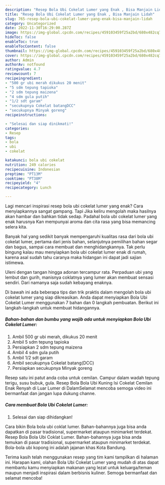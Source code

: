 ```yaml
---
description: "Resep Bola Ubi Cokelat Lumer yang Enak , Bisa Manjain Lidah"
title: "Resep Bola Ubi Cokelat Lumer yang Enak , Bisa Manjain Lidah"
slug: 765-resep-bola-ubi-cokelat-lumer-yang-enak-bisa-manjain-lidah
category: Uncategorized
date: 2022-11-30T16:29:00.287Z
image: https://img-global.cpcdn.com/recipes/459103459f25a2bd/680x482cq70/bola-ubi-cokelat-lumer-foto-resep-utama.jpg
hideToc: false
enableToc: true
enableTocContent: false
thumbnail: https://img-global.cpcdn.com/recipes/459103459f25a2bd/680x482cq70/bola-ubi-cokelat-lumer-foto-resep-utama.jpg
cover: https://img-global.cpcdn.com/recipes/459103459f25a2bd/680x482cq70/bola-ubi-cokelat-lumer-foto-resep-utama.jpg
author: Admin
authorAv: notfound
ratingvalue: 4.7
reviewcount: 7
recipeingredient:
- "500 gr ubi merah dikukus 20 menit"
- "5 sdm tepung tapioka"
- "2 sdm tepung maizena"
- "4 sdm gula putih"
- "1/2 sdt garam"
- "secukupnya Cokelat batangDCC"
- "secukupnya Minyak goreng"
recipeinstructions:

- "Selesai dan siap dinikmati!"
categories:
- Resep
tags:
- bola
- ubi
- cokelat

katakunci: bola ubi cokelat 
nutrition: 249 calories
recipecuisine: Indonesian
preptime: "PT13M"
cooktime: "PT38M"
recipeyield: "4"
recipecategory: Lunch

---
```



Lagi mencari inspirasi resep bola ubi cokelat lumer yang enak? Cara menyiapkannya sangat gampang. Tapi Jika keliru mengolah maka hasilnya akan hambar dan bahkan tidak sedap. Padahal bola ubi cokelat lumer yang enak harusnya Kan mempunyai aroma dan cita rasa yang bisa memancing selera kita.


Banyak hal yang sedikit banyak mempengaruhi kualitas rasa dari bola ubi cokelat lumer, pertama dari jenis bahan, selanjutnya pemilihan bahan segar dan bagus, sampai cara membuat dan menghidangkannya. Tak perlu bingung kalau mau menyiapkan bola ubi cokelat lumer enak di rumah, karena asal sudah tahu caranya maka hidangan ini dapat jadi sajian istimewa.

Uleni dengan tangan hingga adonan tercampur rata. Perpaduan ubi yang lembut dan gurih, manisnya coklatnya yang lumer akan membuat sensasi sendiri. Dari namanya saja sudah kebayang enaknya.


Di bawah ini ada beberapa tips dan trik praktis dalam mengolah bola ubi cokelat lumer yang siap dikreasikan. Anda dapat menyiapkan Bola Ubi Cokelat Lumer menggunakan 7 bahan dan 0 langkah pembuatan. Berikut ini langkah-langkah untuk membuat hidangannya.

<!--inarticleads1-->

##### Bahan-bahan dan bumbu yang wajib ada untuk menyiapkan Bola Ubi Cokelat Lumer:

1. Ambil 500 gr ubi merah, dikukus 20 menit
1. Ambil 5 sdm tepung tapioka
1. Persiapkan 2 sdm tepung maizena
1. Ambil 4 sdm gula putih
1. Ambil 1/2 sdt garam
1. Ambil secukupnya Cokelat batang(DCC)
1. Persiapkan secukupnya Minyak goreng


Resep satu ini patut anda coba untuk cemilan. Campur dalam wadah tepung terigu, susu bubuk, gula. Resep Bola Bola Ubi Kuning Isi Cokelat Cemilan Enak Renyah di Luar Lumer di DalamSelamat mencoba semoga video ini bermanfaat dan jangan lupa dukung channe. 

<!--inarticleads2-->

##### Cara membuat Bola Ubi Cokelat Lumer:


1. Selesai dan siap dihidangkan!

Cara bikin Bola bola ubi coklat lumer. Bahan-bahannya juga bisa anda dapatkan di pasar tradisional, supermarket ataupun minimarket terdekat. Resep Bola Bola Ubi Coklat Lumer. Bahan-bahannya juga bisa anda temukan di pasar tradisional, supermarket ataupun minimarket terdekat. Bola-bola ubi kopong ini adalah jajanan khas Kota Bandung. 

Terima kasih telah menggunakan resep yang tim kami tampilkan di halaman ini. Harapan kami, olahan Bola Ubi Cokelat Lumer yang mudah di atas dapat membantu kamu menyiapkan makanan yang lezat untuk keluarga/teman maupun menjadi inspirasi dalam berbisnis kuliner. Semoga bermanfaat dan selamat mencoba!

